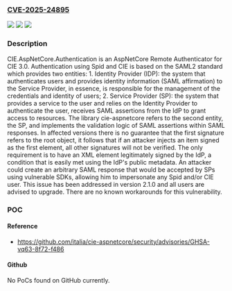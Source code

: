 ### [CVE-2025-24895](https://cve.mitre.org/cgi-bin/cvename.cgi?name=CVE-2025-24895)
![](https://img.shields.io/static/v1?label=Product&message=cie-aspnetcore&color=blue)
![](https://img.shields.io/static/v1?label=Version&message=%3D%20%3C%202.1.0%20&color=brighgreen)
![](https://img.shields.io/static/v1?label=Vulnerability&message=CWE-287%3A%20Improper%20Authentication&color=brighgreen)

### Description

CIE.AspNetCore.Authentication is an AspNetCore Remote Authenticator for CIE 3.0. Authentication using Spid and CIE is based on the SAML2 standard which provides two entities: 1. Identity Provider (IDP): the system that authenticates users and provides identity information (SAML affirmation) to the Service Provider, in essence, is responsible for the management of the credentials and identity of users; 2. Service Provider (SP): the system that provides a service to the user and relies on the Identity Provider to authenticate the user, receives SAML assertions from the IdP to grant access to resources. The library cie-aspnetcore refers to the second entity, the SP, and implements the validation logic of SAML assertions within SAML responses. In affected versions there is no guarantee that the first signature refers to the root object, it follows that if an attacker injects an item signed as the first element, all other signatures will not be verified. The only requirement is to have an XML element legitimately signed by the IdP, a condition that is easily met using the IdP's public metadata. An attacker could create an arbitrary SAML response that would be accepted by SPs using vulnerable SDKs, allowing him to impersonate any Spid and/or CIE user. This issue has been addressed in version 2.1.0 and all users are advised to upgrade. There are no known workarounds for this vulnerability.

### POC

#### Reference
- https://github.com/italia/cie-aspnetcore/security/advisories/GHSA-vq63-8f72-f486

#### Github
No PoCs found on GitHub currently.

